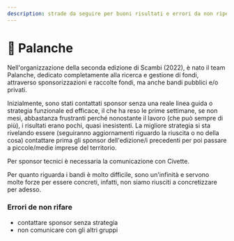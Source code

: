```yaml
---
description: strade da seguire per buoni risultati e errori da non ripetere
---
```


# 💸 Palanche

Nell'organizzazione della seconda edizione di Scambi (2022), è nato il team Palanche, dedicato completamente alla ricerca e gestione di fondi, attraverso sponsorizzazioni e raccolte fondi, ma anche bandi pubblici e/o privati.

Inizialmente, sono stati contattati sponsor senza una reale linea guida o strategia funzionale ed efficace, il che ha reso le prime settimane, se non mesi, abbastanza frustranti perché nonostante il lavoro (che può sempre di più), i risultati erano pochi, quasi inesistenti. La migliore strategia si sta rivelando essere (seguiranno aggiornamenti riguardo la riuscita o no della cosa) contattare prima gli sponsor dell'edizione/i precedenti per poi passare a piccole/medie imprese del territorio.

Per sponsor tecnici è necessaria la comunicazione con Civette.

Per quanto riguarda i bandi è molto difficile, sono un'infinità e servono molte forze per essere concreti, infatti, non siamo riusciti a concretizzare per adesso.

### Errori de non rifare&#x20;

* contattare sponsor senza strategia&#x20;
* non comunicare con gli altri gruppi&#x20;
